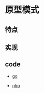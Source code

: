 # 原型模式

## 特点

## 实现

## code

- [go](../script/go/dp/prototype.go)

- [php](src/php_design_patterns/prototype/prototype.php)